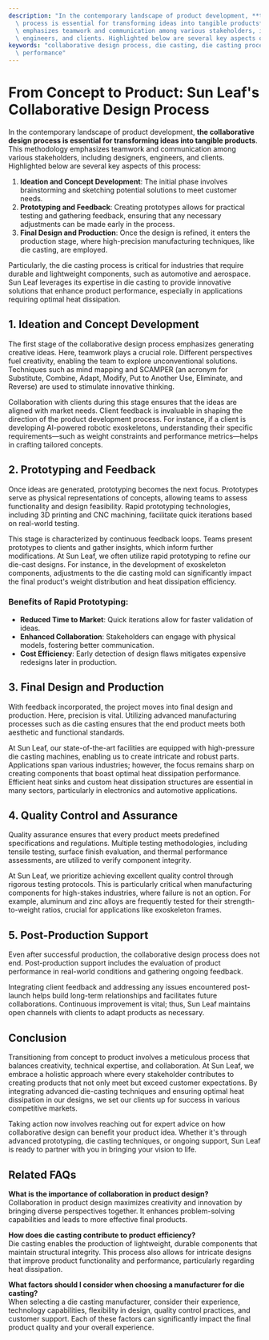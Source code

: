 ```yaml
---
description: "In the contemporary landscape of product development, **the collaborative design\
  \ process is essential for transforming ideas into tangible products**. This methodology\
  \ emphasizes teamwork and communication among various stakeholders, including designers,\
  \ engineers, and clients. Highlighted below are several key aspects of this process:"
keywords: "collaborative design process, die casting, die casting process, heat dissipation\
  \ performance"
---
```

# From Concept to Product: Sun Leaf's Collaborative Design Process

In the contemporary landscape of product development, **the collaborative design process is essential for transforming ideas into tangible products**. This methodology emphasizes teamwork and communication among various stakeholders, including designers, engineers, and clients. Highlighted below are several key aspects of this process:

1. **Ideation and Concept Development**: The initial phase involves brainstorming and sketching potential solutions to meet customer needs.
2. **Prototyping and Feedback**: Creating prototypes allows for practical testing and gathering feedback, ensuring that any necessary adjustments can be made early in the process.
3. **Final Design and Production**: Once the design is refined, it enters the production stage, where high-precision manufacturing techniques, like die casting, are employed.

Particularly, the die casting process is critical for industries that require durable and lightweight components, such as automotive and aerospace. Sun Leaf leverages its expertise in die casting to provide innovative solutions that enhance product performance, especially in applications requiring optimal heat dissipation.

## **1. Ideation and Concept Development**

The first stage of the collaborative design process emphasizes generating creative ideas. Here, teamwork plays a crucial role. Different perspectives fuel creativity, enabling the team to explore unconventional solutions. Techniques such as mind mapping and SCAMPER (an acronym for Substitute, Combine, Adapt, Modify, Put to Another Use, Eliminate, and Reverse) are used to stimulate innovative thinking.

Collaboration with clients during this stage ensures that the ideas are aligned with market needs. Client feedback is invaluable in shaping the direction of the product development process. For instance, if a client is developing AI-powered robotic exoskeletons, understanding their specific requirements—such as weight constraints and performance metrics—helps in crafting tailored concepts.

## **2. Prototyping and Feedback**

Once ideas are generated, prototyping becomes the next focus. Prototypes serve as physical representations of concepts, allowing teams to assess functionality and design feasibility. Rapid prototyping technologies, including 3D printing and CNC machining, facilitate quick iterations based on real-world testing.

This stage is characterized by continuous feedback loops. Teams present prototypes to clients and gather insights, which inform further modifications. At Sun Leaf, we often utilize rapid prototyping to refine our die-cast designs. For instance, in the development of exoskeleton components, adjustments to the die casting mold can significantly impact the final product's weight distribution and heat dissipation efficiency.

### **Benefits of Rapid Prototyping:**

- **Reduced Time to Market**: Quick iterations allow for faster validation of ideas.
- **Enhanced Collaboration**: Stakeholders can engage with physical models, fostering better communication.
- **Cost Efficiency**: Early detection of design flaws mitigates expensive redesigns later in production.

## **3. Final Design and Production**

With feedback incorporated, the project moves into final design and production. Here, precision is vital. Utilizing advanced manufacturing processes such as die casting ensures that the end product meets both aesthetic and functional standards. 

At Sun Leaf, our state-of-the-art facilities are equipped with high-pressure die casting machines, enabling us to create intricate and robust parts. Applications span various industries; however, the focus remains sharp on creating components that boast optimal heat dissipation performance. Efficient heat sinks and custom heat dissipation structures are essential in many sectors, particularly in electronics and automotive applications.

## **4. Quality Control and Assurance**

Quality assurance ensures that every product meets predefined specifications and regulations. Multiple testing methodologies, including tensile testing, surface finish evaluation, and thermal performance assessments, are utilized to verify component integrity.

At Sun Leaf, we prioritize achieving excellent quality control through rigorous testing protocols. This is particularly critical when manufacturing components for high-stakes industries, where failure is not an option. For example, aluminum and zinc alloys are frequently tested for their strength-to-weight ratios, crucial for applications like exoskeleton frames.

## **5. Post-Production Support**

Even after successful production, the collaborative design process does not end. Post-production support includes the evaluation of product performance in real-world conditions and gathering ongoing feedback. 

Integrating client feedback and addressing any issues encountered post-launch helps build long-term relationships and facilitates future collaborations. Continuous improvement is vital; thus, Sun Leaf maintains open channels with clients to adapt products as necessary.

## **Conclusion**

Transitioning from concept to product involves a meticulous process that balances creativity, technical expertise, and collaboration. At Sun Leaf, we embrace a holistic approach where every stakeholder contributes to creating products that not only meet but exceed customer expectations. By integrating advanced die-casting techniques and ensuring optimal heat dissipation in our designs, we set our clients up for success in various competitive markets.

Taking action now involves reaching out for expert advice on how collaborative design can benefit your product idea. Whether it's through advanced prototyping, die casting techniques, or ongoing support, Sun Leaf is ready to partner with you in bringing your vision to life.

## **Related FAQs**

**What is the importance of collaboration in product design?**  
Collaboration in product design maximizes creativity and innovation by bringing diverse perspectives together. It enhances problem-solving capabilities and leads to more effective final products.

**How does die casting contribute to product efficiency?**  
Die casting enables the production of lightweight, durable components that maintain structural integrity. This process also allows for intricate designs that improve product functionality and performance, particularly regarding heat dissipation.

**What factors should I consider when choosing a manufacturer for die casting?**  
When selecting a die casting manufacturer, consider their experience, technology capabilities, flexibility in design, quality control practices, and customer support. Each of these factors can significantly impact the final product quality and your overall experience.
